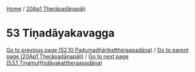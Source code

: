 
[Home](/) / [20Ap1 Therāpadānapāḷi](../20Ap1.md)

# 53 Tiṇadāyakavagga


[Go to previous page (52.10 Padumadhārikattheraapadāna)](52/52.10.md) / [Go to parent page (20Ap1 Therāpadānapāḷi)](0.md) / [Go to next page (53.1 Tiṇamuṭṭhidāyakattheraapadāna)](53/53.1.md)


